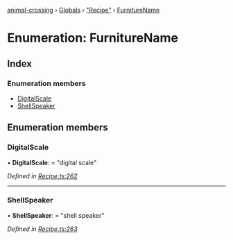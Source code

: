 [animal-crossing](../README.md) › [Globals](../globals.md) › ["Recipe"](../modules/_recipe_.md) › [FurnitureName](_recipe_.furniturename.md)

# Enumeration: FurnitureName

## Index

### Enumeration members

* [DigitalScale](_recipe_.furniturename.md#digitalscale)
* [ShellSpeaker](_recipe_.furniturename.md#shellspeaker)

## Enumeration members

###  DigitalScale

• **DigitalScale**: = "digital scale"

*Defined in [Recipe.ts:262](https://github.com/Norviah/animal-crossing/blob/6476932/module/types/Recipe.ts#L262)*

___

###  ShellSpeaker

• **ShellSpeaker**: = "shell speaker"

*Defined in [Recipe.ts:263](https://github.com/Norviah/animal-crossing/blob/6476932/module/types/Recipe.ts#L263)*

